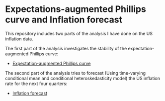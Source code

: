 # Expectations-augmented Phillips curve and Inflation forecast

This repository includes two parts of the analysis I have done on the US inflation data.

The first part of the analysis investigates the stability of the expectation-augmented Phillips curve: 

* [Expectation-augmented Phillips curve](https://github.com/kt1720/Phillips-curve/blob/main/Expectation-augmented-Phillips-curve.md)

The second part of the analysis tries to forecast (Using time-varying conditional mean and conditional heteroskedasticity model) the US inflation rate for the next four quarters:

* [Inflation forecast](https://github.com/kt1720/Phillips-curve/blob/main/Forecasting-Inflation.md)
